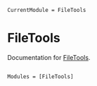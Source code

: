 ```@meta
CurrentModule = FileTools
```

# FileTools

Documentation for [FileTools](https://github.com/okatsn/FileTools.jl).

```@index
```

```@autodocs
Modules = [FileTools]
```

